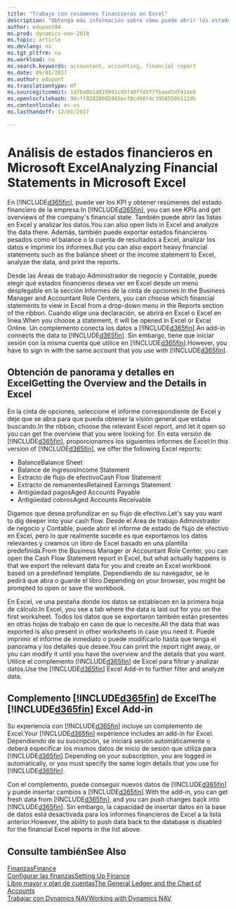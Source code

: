 ```yaml
---
title: "Trabajo con resúmenes financieras en Excel"
description: "Obtenga más información sobre cómo puede abrir los estados financieros en Microsoft Excel desde Dynamics NAV para un mejor análisis."
author: edupont04
ms.prod: dynamics-nav-2018
ms.topic: article
ms.devlang: na
ms.tgt_pltfrm: na
ms.workload: na
ms.search.keywords: accountant, accounting, financial report
ms.date: 09/01/2017
ms.author: edupont
ms.translationtype: HT
ms.sourcegitcommit: 1dfba8b14019991c95f40ffd5f7fbaed5df414eb
ms.openlocfilehash: 9dcff82028005965ecf0cd98f4c3958550b112db
ms.contentlocale: es-es
ms.lasthandoff: 12/01/2017

---
```

# <a name="analyzing-financial-statements-in-microsoft-excel"></a><span data-ttu-id="6dc22-103">Análisis de estados financieros en Microsoft Excel</span><span class="sxs-lookup"><span data-stu-id="6dc22-103">Analyzing Financial Statements in Microsoft Excel</span></span>
<span data-ttu-id="6dc22-104">En [!INCLUDE[d365fin](includes/d365fin_md.md)], puede ver los KPI y obtener resúmenes del estado financiero de la empresa.</span><span class="sxs-lookup"><span data-stu-id="6dc22-104">In [!INCLUDE[d365fin](includes/d365fin_md.md)], you can see KPIs and get overviews of the company's financial state.</span></span> <span data-ttu-id="6dc22-105">También puede abrir las listas en Excel y analizar los datos.</span><span class="sxs-lookup"><span data-stu-id="6dc22-105">You can also open lists in Excel and analyze the data there.</span></span> <span data-ttu-id="6dc22-106">Además, también puede exportar estados financieros pesados como el balance o la cuenta de resultados a Excel, analizar los datos e imprimir los informes.</span><span class="sxs-lookup"><span data-stu-id="6dc22-106">But you can also export heavy financial statements such as the balance sheet or the income statement to Excel, analyze the data, and print the reports.</span></span>  

<span data-ttu-id="6dc22-107">Desde las Áreas de trabajo Administrador de negocio y Contable, puede elegir qué estados financieros desea ver en Excel desde un menú desplegable en la sección Informes de la cinta de opciones.</span><span class="sxs-lookup"><span data-stu-id="6dc22-107">In the Business Manager and Accountant Role Centers, you can choose which financial statements to view in Excel from a drop-down menu in the Reports section of the ribbon.</span></span> <span data-ttu-id="6dc22-108">Cuando elige una declaración, se abrirá en Excel o Excel en línea.</span><span class="sxs-lookup"><span data-stu-id="6dc22-108">When you choose a statement, it will be opened in Excel or Excel Online.</span></span> <span data-ttu-id="6dc22-109">Un complemento conecta los datos a [!INCLUDE[d365fin](includes/d365fin_md.md)].</span><span class="sxs-lookup"><span data-stu-id="6dc22-109">An add-in connects the data to [!INCLUDE[d365fin](includes/d365fin_md.md)].</span></span> <span data-ttu-id="6dc22-110">Sin embargo, tiene que iniciar sesión con la misma cuenta que utilice en [!INCLUDE[d365fin](includes/d365fin_md.md)].</span><span class="sxs-lookup"><span data-stu-id="6dc22-110">However, you have to sign in with the same account that you use with [!INCLUDE[d365fin](includes/d365fin_md.md)].</span></span>  

## <a name="getting-the-overview-and-the-details-in-excel"></a><span data-ttu-id="6dc22-111">Obtención de panorama y detalles en Excel</span><span class="sxs-lookup"><span data-stu-id="6dc22-111">Getting the Overview and the Details in Excel</span></span>
<span data-ttu-id="6dc22-112">En la cinta de opciones, seleccione el informe correspondiente de Excel y deje que se abra para que pueda obtener la visión general que estaba buscando.</span><span class="sxs-lookup"><span data-stu-id="6dc22-112">In the ribbon, choose the relevant Excel report, and let it open so you can get the overview that you were looking for.</span></span> <span data-ttu-id="6dc22-113">En esta versión de [!INCLUDE[d365fin](includes/d365fin_md.md)], proporcionamos los siguientes informes de Excel:</span><span class="sxs-lookup"><span data-stu-id="6dc22-113">In this version of [!INCLUDE[d365fin](includes/d365fin_md.md)], we offer the following Excel reports:</span></span>

- <span data-ttu-id="6dc22-114">Balance</span><span class="sxs-lookup"><span data-stu-id="6dc22-114">Balance Sheet</span></span>  
- <span data-ttu-id="6dc22-115">Balance de ingresos</span><span class="sxs-lookup"><span data-stu-id="6dc22-115">Income Statement</span></span>  
- <span data-ttu-id="6dc22-116">Extracto de flujo de efectivo</span><span class="sxs-lookup"><span data-stu-id="6dc22-116">Cash Flow Statement</span></span>  
- <span data-ttu-id="6dc22-117">Extracto de remanentes</span><span class="sxs-lookup"><span data-stu-id="6dc22-117">Retained Earnings Statement</span></span>  
- <span data-ttu-id="6dc22-118">Antigüedad pagos</span><span class="sxs-lookup"><span data-stu-id="6dc22-118">Aged Accounts Payable</span></span>  
- <span data-ttu-id="6dc22-119">Antigüedad cobros</span><span class="sxs-lookup"><span data-stu-id="6dc22-119">Aged Accounts Receivable</span></span>  

<span data-ttu-id="6dc22-120">Digamos que desea profundizar en su flujo de efectivo.</span><span class="sxs-lookup"><span data-stu-id="6dc22-120">Let's say you want to dig deeper into your cash flow.</span></span> <span data-ttu-id="6dc22-121">Desde el Área de trabajo Administrador de negocio y Contable, puede abrir el informe de estado de flujo de efectivo en Excel, pero lo que realmente sucede es que exportamos los datos relevantes y creamos un libro de Excel basado en una plantilla predefinida.</span><span class="sxs-lookup"><span data-stu-id="6dc22-121">From the Business Manager or Accountant Role Center, you can open the Cash Flow Statement report in Excel, but what actually happens is that we export the relevant data for you and create an Excel workbook based on a predefined template.</span></span> <span data-ttu-id="6dc22-122">Dependiendo de su navegador, se le pedirá que abra o guarde el libro.</span><span class="sxs-lookup"><span data-stu-id="6dc22-122">Depending on your browser, you might be prompted to open or save the workbook.</span></span>  

<span data-ttu-id="6dc22-123">En Excel, ve una pestaña donde los datos se establecen en la primera hoja de cálculo.</span><span class="sxs-lookup"><span data-stu-id="6dc22-123">In Excel, you see a tab where the data is laid out for you on the first worksheet.</span></span> <span data-ttu-id="6dc22-124">Todos los datos que se exportaron también están presentes en otras hojas de trabajo en caso de que lo necesite.</span><span class="sxs-lookup"><span data-stu-id="6dc22-124">All the data that was exported is also present in other worksheets in case you need it.</span></span> <span data-ttu-id="6dc22-125">Puede imprimir el informe de inmediato o puede modificarlo hasta que tenga el panorama y los detalles que desee.</span><span class="sxs-lookup"><span data-stu-id="6dc22-125">You can print the report right away, or you can modify it until you have the overview and the details that you want.</span></span> <span data-ttu-id="6dc22-126">Utilice el complemento [!INCLUDE[d365fin](includes/d365fin_md.md)] de Excel para filtrar y analizar datos.</span><span class="sxs-lookup"><span data-stu-id="6dc22-126">Use the [!INCLUDE[d365fin](includes/d365fin_md.md)] Excel Add-in to further filter and analyze data.</span></span>  

## <a name="the-included365finincludesd365finmdmd-excel-add-in"></a><span data-ttu-id="6dc22-127">Complemento [!INCLUDE[d365fin](includes/d365fin_md.md)] de Excel</span><span class="sxs-lookup"><span data-stu-id="6dc22-127">The [!INCLUDE[d365fin](includes/d365fin_md.md)] Excel Add-in</span></span>
<span data-ttu-id="6dc22-128">Su experiencia con [!INCLUDE[d365fin](includes/d365fin_md.md)] incluye un complemento de Excel.</span><span class="sxs-lookup"><span data-stu-id="6dc22-128">Your [!INCLUDE[d365fin](includes/d365fin_md.md)] experience includes an add-in for Excel.</span></span> <span data-ttu-id="6dc22-129">Dependiendo de su suscripción, se iniciará sesión automáticamente o deberá especificar los mismos datos de inicio de sesión que utiliza para [!INCLUDE[d365fin](includes/d365fin_md.md)].</span><span class="sxs-lookup"><span data-stu-id="6dc22-129">Depending on your subscription, you are logged in automatically, or you must specify the same login details that you use for [!INCLUDE[d365fin](includes/d365fin_md.md)].</span></span>  

<span data-ttu-id="6dc22-130">Con el complemento, puede conseguir nuevos datos de [!INCLUDE[d365fin](includes/d365fin_md.md)] y puede insertar cambios a [!INCLUDE[d365fin](includes/d365fin_md.md)].</span><span class="sxs-lookup"><span data-stu-id="6dc22-130">With the add-in, you can get fresh data from [!INCLUDE[d365fin](includes/d365fin_md.md)], and you can push changes back into [!INCLUDE[d365fin](includes/d365fin_md.md)].</span></span> <span data-ttu-id="6dc22-131">Sin embargo, la capacidad de insertar datos en la base de datos está desactivada para los informes financieros de Excel a la lista anterior.</span><span class="sxs-lookup"><span data-stu-id="6dc22-131">However, the ability to push data back to the database is disabled for the financial Excel reports in the list above.</span></span>  

## <a name="see-also"></a><span data-ttu-id="6dc22-132">Consulte también</span><span class="sxs-lookup"><span data-stu-id="6dc22-132">See Also</span></span>
[<span data-ttu-id="6dc22-133">Finanzas</span><span class="sxs-lookup"><span data-stu-id="6dc22-133">Finance</span></span>](finance.md)  
[<span data-ttu-id="6dc22-134">Configurar las finanzas</span><span class="sxs-lookup"><span data-stu-id="6dc22-134">Setting Up Finance</span></span>](finance-setup-finance.md)  
[<span data-ttu-id="6dc22-135">Libro mayor y plan de cuentas</span><span class="sxs-lookup"><span data-stu-id="6dc22-135">The General Ledger and the Chart of Accounts</span></span>](finance-general-ledger.md)  
[<span data-ttu-id="6dc22-136">Trabajar con Dynamics NAV</span><span class="sxs-lookup"><span data-stu-id="6dc22-136">Working with Dynamics NAV</span></span>](ui-work-product.md)  

